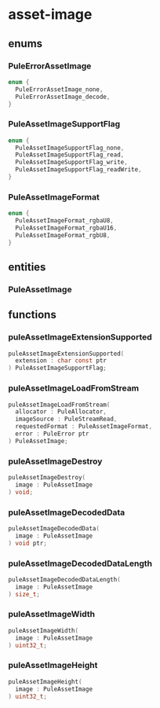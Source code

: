 # asset-image

## enums
### PuleErrorAssetImage
```c
enum {
  PuleErrorAssetImage_none,
  PuleErrorAssetImage_decode,
}
```
### PuleAssetImageSupportFlag
```c
enum {
  PuleAssetImageSupportFlag_none,
  PuleAssetImageSupportFlag_read,
  PuleAssetImageSupportFlag_write,
  PuleAssetImageSupportFlag_readWrite,
}
```
### PuleAssetImageFormat
```c
enum {
  PuleAssetImageFormat_rgbaU8,
  PuleAssetImageFormat_rgbaU16,
  PuleAssetImageFormat_rgbU8,
}
```

## entities
### PuleAssetImage

## functions
### puleAssetImageExtensionSupported
```c
puleAssetImageExtensionSupported(
  extension : char const ptr
) PuleAssetImageSupportFlag;
```
### puleAssetImageLoadFromStream
```c
puleAssetImageLoadFromStream(
  allocator : PuleAllocator,
  imageSource : PuleStreamRead,
  requestedFormat : PuleAssetImageFormat,
  error : PuleError ptr
) PuleAssetImage;
```
### puleAssetImageDestroy
```c
puleAssetImageDestroy(
  image : PuleAssetImage
) void;
```
### puleAssetImageDecodedData
```c
puleAssetImageDecodedData(
  image : PuleAssetImage
) void ptr;
```
### puleAssetImageDecodedDataLength
```c
puleAssetImageDecodedDataLength(
  image : PuleAssetImage
) size_t;
```
### puleAssetImageWidth
```c
puleAssetImageWidth(
  image : PuleAssetImage
) uint32_t;
```
### puleAssetImageHeight
```c
puleAssetImageHeight(
  image : PuleAssetImage
) uint32_t;
```
